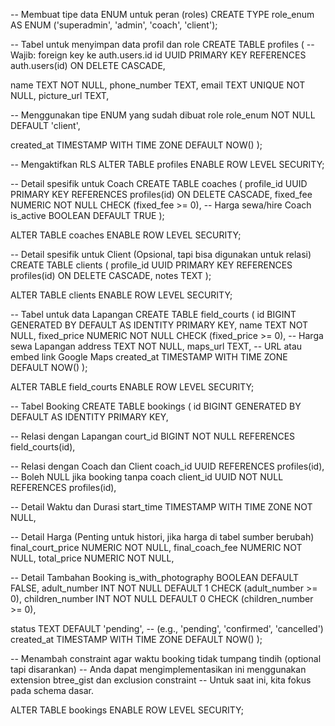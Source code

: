 -- Membuat tipe data ENUM untuk peran (roles)
CREATE TYPE role_enum AS ENUM ('superadmin', 'admin', 'coach', 'client');

-- Tabel untuk menyimpan data profil dan role
CREATE TABLE profiles (
-- Wajib: foreign key ke auth.users.id
id UUID PRIMARY KEY REFERENCES auth.users(id) ON DELETE CASCADE,

name TEXT NOT NULL,
phone_number TEXT,
email TEXT UNIQUE NOT NULL,
picture_url TEXT,

-- Menggunakan tipe ENUM yang sudah dibuat
role role_enum NOT NULL DEFAULT 'client',

created_at TIMESTAMP WITH TIME ZONE DEFAULT NOW()
);

-- Mengaktifkan RLS
ALTER TABLE profiles ENABLE ROW LEVEL SECURITY;

-- Detail spesifik untuk Coach
CREATE TABLE coaches (
profile_id UUID PRIMARY KEY REFERENCES profiles(id) ON DELETE CASCADE,
fixed_fee NUMERIC NOT NULL CHECK (fixed_fee >= 0), -- Harga sewa/hire Coach
is_active BOOLEAN DEFAULT TRUE
);

ALTER TABLE coaches ENABLE ROW LEVEL SECURITY;

-- Detail spesifik untuk Client (Opsional, tapi bisa digunakan untuk relasi)
CREATE TABLE clients (
profile_id UUID PRIMARY KEY REFERENCES profiles(id) ON DELETE CASCADE,
notes TEXT
);

ALTER TABLE clients ENABLE ROW LEVEL SECURITY;

-- Tabel untuk data Lapangan
CREATE TABLE field_courts (
id BIGINT GENERATED BY DEFAULT AS IDENTITY PRIMARY KEY,
name TEXT NOT NULL,
fixed_price NUMERIC NOT NULL CHECK (fixed_price >= 0), -- Harga sewa Lapangan
address TEXT NOT NULL,
maps_url TEXT, -- URL atau embed link Google Maps
created_at TIMESTAMP WITH TIME ZONE DEFAULT NOW()
);

ALTER TABLE field_courts ENABLE ROW LEVEL SECURITY;

-- Tabel Booking
CREATE TABLE bookings (
id BIGINT GENERATED BY DEFAULT AS IDENTITY PRIMARY KEY,

-- Relasi dengan Lapangan
court_id BIGINT NOT NULL REFERENCES field_courts(id),

-- Relasi dengan Coach dan Client
coach_id UUID REFERENCES profiles(id), -- Boleh NULL jika booking tanpa coach
client_id UUID NOT NULL REFERENCES profiles(id),

-- Detail Waktu dan Durasi
start_time TIMESTAMP WITH TIME ZONE NOT NULL,

-- Detail Harga (Penting untuk histori, jika harga di tabel sumber berubah)
final_court_price NUMERIC NOT NULL,
final_coach_fee NUMERIC NOT NULL,
total_price NUMERIC NOT NULL,

-- Detail Tambahan Booking
is_with_photography BOOLEAN DEFAULT FALSE,
adult_number INT NOT NULL DEFAULT 1 CHECK (adult_number >= 0),
children_number INT NOT NULL DEFAULT 0 CHECK (children_number >= 0),

status TEXT DEFAULT 'pending', -- (e.g., 'pending', 'confirmed', 'cancelled')
created_at TIMESTAMP WITH TIME ZONE DEFAULT NOW()
);

-- Menambah constraint agar waktu booking tidak tumpang tindih (optional tapi disarankan)
-- Anda dapat mengimplementasikan ini menggunakan extension btree_gist dan exclusion constraint
-- Untuk saat ini, kita fokus pada schema dasar.

ALTER TABLE bookings ENABLE ROW LEVEL SECURITY;
